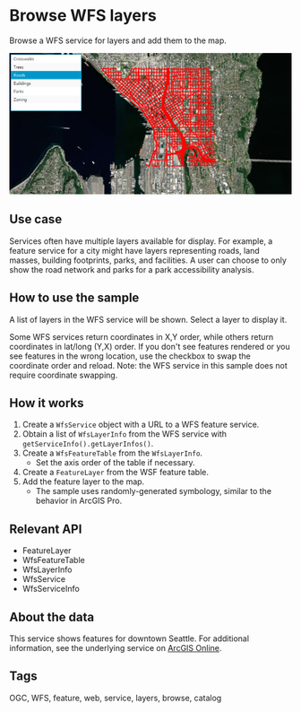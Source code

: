 # Browse WFS layers

Browse a WFS service for layers and add them to the map.

![](BrowseWfsLayers.png)

## Use case

Services often have multiple layers available for display. For example, a feature service for a city might have layers representing roads, land masses, building footprints, parks, and facilities. A user can choose to only show the road network and parks for a park accessibility analysis.

## How to use the sample

A list of layers in the WFS service will be shown. Select a layer to display it.

Some WFS services return coordinates in X,Y order, while others return coordinates in lat/long (Y,X) order. If you don't see features rendered or you see features in the wrong location, use the checkbox to swap the coordinate order and reload. Note: the WFS service in this sample does not require coordinate swapping.

## How it works

1. Create a `WfsService` object with a URL to a WFS feature service.
2. Obtain a list of `WfsLayerInfo` from the WFS service with `getServiceInfo().getLayerInfos()`.
3. Create a `WfsFeatureTable` from the `WfsLayerInfo`.
    * Set the axis order of the table if necessary.
4. Create a `FeatureLayer` from the WSF feature table.
5. Add the feature layer to the map.
    * The sample uses randomly-generated symbology, similar to the behavior in ArcGIS Pro.

## Relevant API

* FeatureLayer
* WfsFeatureTable
* WfsLayerInfo
* WfsService
* WfsServiceInfo

## About the data

This service shows features for downtown Seattle. For additional information, see the underlying service on [ArcGIS Online](https://arcgisruntime.maps.arcgis.com/home/item.html?id=1b81d35c5b0942678140efc29bc25391).

## Tags

OGC, WFS, feature, web, service, layers, browse, catalog

